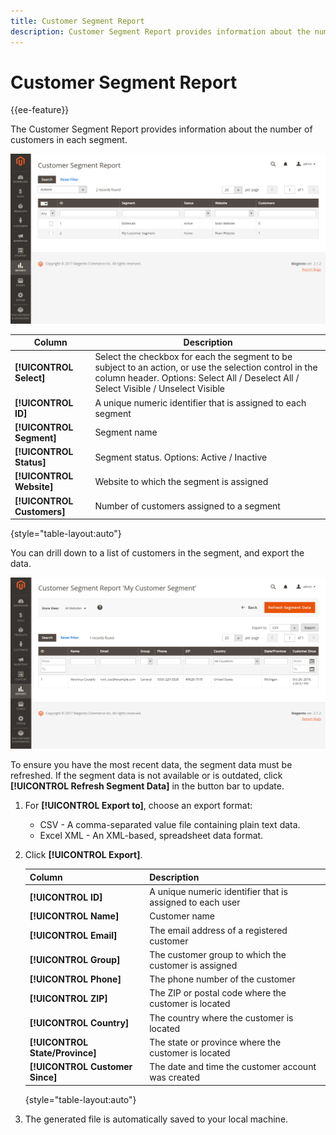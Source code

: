 ```yaml
---
title: Customer Segment Report
description: Customer Segment Report provides information about the number of customers in each segment.
---
```


# Customer Segment Report

{{ee-feature}}

The Customer Segment Report provides information about the number of customers in each segment.

![Customer Segment Report](assets/customer-segments-reports.png)

|Column|Description|
|--- |--- |
|**[!UICONTROL Select]**|Select the checkbox for each the segment to be subject to an action, or use the selection control in the column header. Options: Select All / Deselect All / Select Visible / Unselect Visible|
|**[!UICONTROL ID]**|A unique numeric identifier that is assigned to each segment|
|**[!UICONTROL Segment]**|Segment name|
|**[!UICONTROL Status]**|Segment status. Options: Active / Inactive|
|**[!UICONTROL Website]**|Website to which the segment is assigned|
|**[!UICONTROL Customers]**|Number of customers assigned to a segment|

{style="table-layout:auto"}

You can drill down to a list of customers in the segment, and export the data.

![Drill Down to Customer Data](assets/customer-segment-drilldown.png)

To ensure you have the most recent data, the segment data must be refreshed. If the segment data is not available or is outdated, click **[!UICONTROL Refresh Segment Data]** in the button bar to update.

1. For **[!UICONTROL Export to]**, choose an export format:
    
    * CSV - A comma-separated value file containing plain text data.
    * Excel XML - An XML-based, spreadsheet data format.

1. Click **[!UICONTROL Export]**.

   |Column|Description|
   |--- |--- |
   |**[!UICONTROL ID]**|A unique numeric identifier that is assigned to each user|
   |**[!UICONTROL Name]**|Customer name|
   |**[!UICONTROL Email]**|The email address of a registered customer|
   |**[!UICONTROL Group]**|The customer group to which the customer is assigned|
   |**[!UICONTROL Phone]**|The phone number of the customer|
   |**[!UICONTROL ZIP]**|The ZIP or postal code where the customer is located|
   |**[!UICONTROL Country]**|The country where the customer is located|
   |**[!UICONTROL State/Province]**|The state or province where the customer is located|
   |**[!UICONTROL Customer Since]**|The date and time the customer account was created|

   {style="table-layout:auto"}

1. The generated file is automatically saved to your local machine.
